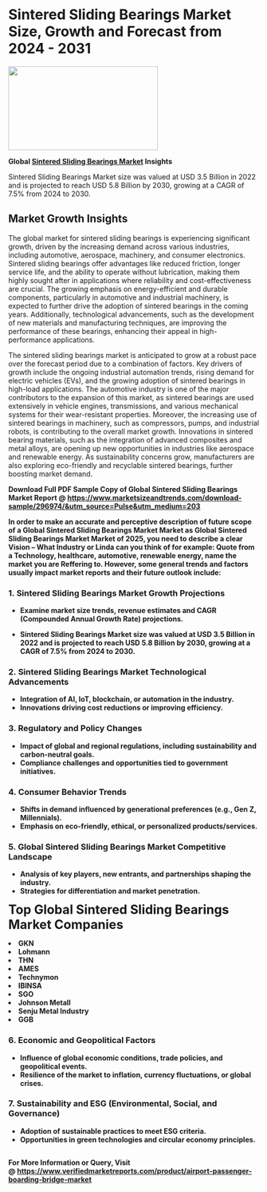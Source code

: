 <H1>Sintered Sliding Bearings Market Size, Growth and Forecast from 2024 - 2031</H1><img class="aligncenter size-medium wp-image-584254" src="https://thirdeyenews.in/wp-content/uploads/2024/09/Global-Market-Research-300x168.jpeg" alt="" width="300" height="168" /><p><strong>Global&nbsp;<a href="https://www.marketsizeandtrends.com/download-sample/296974/&amp;utm_source=Pulse&amp;utm_medium=203">Sintered Sliding Bearings Market</a> Insights</strong></p><p>Sintered Sliding Bearings Market size was valued at USD 3.5 Billion in 2022 and is projected to reach USD 5.8 Billion by 2030, growing at a CAGR of 7.5% from 2024 to 2030.</p><p><h2>Market Growth Insights</h2> <p>The global market for sintered sliding bearings is experiencing significant growth, driven by the increasing demand across various industries, including automotive, aerospace, machinery, and consumer electronics. Sintered sliding bearings offer advantages like reduced friction, longer service life, and the ability to operate without lubrication, making them highly sought after in applications where reliability and cost-effectiveness are crucial. The growing emphasis on energy-efficient and durable components, particularly in automotive and industrial machinery, is expected to further drive the adoption of sintered bearings in the coming years. Additionally, technological advancements, such as the development of new materials and manufacturing techniques, are improving the performance of these bearings, enhancing their appeal in high-performance applications.</p> <p><strong></strong></p> <p>The sintered sliding bearings market is anticipated to grow at a robust pace over the forecast period due to a combination of factors. Key drivers of growth include the ongoing industrial automation trends, rising demand for electric vehicles (EVs), and the growing adoption of sintered bearings in high-load applications. The automotive industry is one of the major contributors to the expansion of this market, as sintered bearings are used extensively in vehicle engines, transmissions, and various mechanical systems for their wear-resistant properties. Moreover, the increasing use of sintered bearings in machinery, such as compressors, pumps, and industrial robots, is contributing to the overall market growth. Innovations in sintered bearing materials, such as the integration of advanced composites and metal alloys, are opening up new opportunities in industries like aerospace and renewable energy. As sustainability concerns grow, manufacturers are also exploring eco-friendly and recyclable sintered bearings, further boosting market demand.</p> <p><strong></p><p><span class=""><strong>Download Full PDF Sample Copy of Global Sintered Sliding Bearings Market Report</strong> @ <a href="https://www.marketsizeandtrends.com/download-sample/296974/&amp;utm_source=Pulse&amp;utm_medium=203" target="_blank">https://www.marketsizeandtrends.com/download-sample/296974/&amp;utm_source=Pulse&amp;utm_medium=203</a></span></p><p>In order to make an accurate and perceptive description of future scope of a Global&nbsp;Sintered Sliding Bearings Market Market as Global&nbsp;Sintered Sliding Bearings Market Market of 2025, you need to describe a clear Vision &ndash; What Industry or Linda can you think of for example: Quote from a Technology, healthcare, automotive, renewable energy, name the market you are Reffering to. However, some general trends and factors usually impact market reports and their future outlook include:</p><h3>1.&nbsp;<strong>Sintered Sliding Bearings Market Growth Projections</strong></h3><ul><li>Examine market size trends, revenue estimates and CAGR (Compounded Annual Growth Rate) projections.</li><li><p>Sintered Sliding Bearings Market size was valued at USD 3.5 Billion in 2022 and is projected to reach USD 5.8 Billion by 2030, growing at a CAGR of 7.5% from 2024 to 2030.</p></li></ul><h3>2.&nbsp;<strong>Sintered Sliding Bearings Market Technological Advancements</strong></h3><ul><li>Integration of AI, IoT, blockchain, or automation in the industry.</li><li>Innovations driving cost reductions or improving efficiency.</li></ul><h3>3.&nbsp;<strong>Regulatory and Policy Changes</strong></h3><ul><li>Impact of global and regional regulations, including sustainability and carbon-neutral goals.</li><li>Compliance challenges and opportunities tied to government initiatives.</li></ul><h3>4.&nbsp;<strong>Consumer Behavior Trends</strong></h3><ul><li>Shifts in demand influenced by generational preferences (e.g., Gen Z, Millennials).</li><li>Emphasis on eco-friendly, ethical, or personalized products/services.</li></ul><h3>5.&nbsp;<strong>Global Sintered Sliding Bearings Market Competitive Landscape</strong></h3><ul><li>Analysis of key players, new entrants, and partnerships shaping the industry.</li><li>Strategies for differentiation and market penetration.</li></ul><p data-pm-slice="1 1 []"><span style="color: inherit; font-family: inherit; font-size: 25px;">Top Global Sintered Sliding Bearings Market Companies</span></p><div class="" data-test-id=""><p><li>GKN</li><li> Lohmann</li><li> THN</li><li> AMES</li><li> Technymon</li><li> IBINSA</li><li> SGO</li><li> Johnson Metall</li><li> Senju Metal Industry</li><li> GGB</li></p></div><h3>6.&nbsp;<strong>Economic and Geopolitical Factors</strong></h3><ul><li>Influence of global economic conditions, trade policies, and geopolitical events.</li><li>Resilience of the market to inflation, currency fluctuations, or global crises.</li></ul><h3>7.&nbsp;<strong>Sustainability and ESG (Environmental, Social, and Governance)</strong></h3><ul><li>Adoption of sustainable practices to meet ESG criteria.</li><li>Opportunities in green technologies and circular economy principles.</li></ul><h2><strong style="font-size: 14px;">For More Information or Query, Visit @&nbsp;</strong><a style="background-color: #ffffff; font-size: 14px;" href="https://www.marketsizeandtrends.com/report/sintered-sliding-bearings-market/" target="_blank">https://www.verifiedmarketreports.com/product/airport-passenger-boarding-bridge-market</a></h2>
